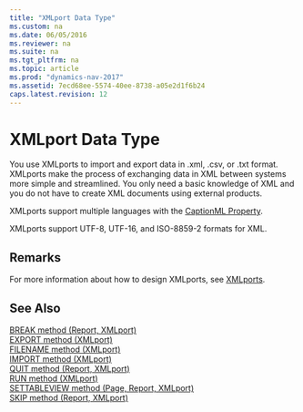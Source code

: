 ```yaml
---
title: "XMLport Data Type"
ms.custom: na
ms.date: 06/05/2016
ms.reviewer: na
ms.suite: na
ms.tgt_pltfrm: na
ms.topic: article
ms.prod: "dynamics-nav-2017"
ms.assetid: 7ecd68ee-5574-40ee-8738-a05e2d1f6b24
caps.latest.revision: 12
---
```

# XMLport Data Type
You use XMLports to import and export data in .xml, .csv, or .txt format. XMLports make the process of exchanging data in XML between systems more simple and streamlined. You only need a basic knowledge of XML and you do not have to create XML documents using external products.  
  
 XMLports support multiple languages with the [CaptionML Property](CaptionML-Property.md).  
  
 XMLports support UTF-8, UTF-16, and ISO-8859-2 formats for XML.  
  
## Remarks  
 For more information about how to design XMLports, see [XMLports](XMLports.md).  
  
## See Also  
 [BREAK method \(Report, XMLport\)](BREAK-method--Report--XMLport-.md)   
 [EXPORT method \(XMLport\)](EXPORT-method--XMLport-.md)   
 [FILENAME method \(XMLport\)](FILENAME-method--XMLport-.md)   
 [IMPORT method \(XMLport\)](IMPORT-method--XMLport-.md)   
 [QUIT method \(Report, XMLport\)](QUIT-method--Report--XMLport-.md)   
 [RUN method \(XMLport\)](RUN-method--XMLport-.md)   
 [SETTABLEVIEW method \(Page, Report, XMLport\)](SETTABLEVIEW-method--Page--Report--XMLport-.md)   
 [SKIP method \(Report, XMLport\)](SKIP-method--Report--XMLport-.md)